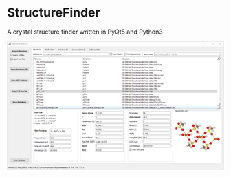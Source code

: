 # StructureFinder
A crystal structure finder written in PyQt5 and Python3

![Program Window](https://github.com/dkratzert/StructureFinder/blob/master/icons/main_window.png?raw=true)